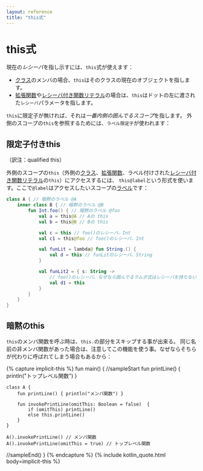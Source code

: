```yaml
---
layout: reference
title: "this式"
---
```

# this式

現在の*レシーバ*を指し示すには、`this`式が使えます：

* [クラス](classes.md#継承)のメンバの場合、`this`はそのクラスの現在のオブジェクトを指します。
* [拡張関数](extensions.md)や[レシーバ付き関数リテラル](lambdas.md#レシーバ付き関数リテラル)の場合は、`this`はドットの左に渡された`レシーバ`パラメータを指します。

`this`に限定子が無ければ、それは*一番内側の囲んでるスコープ*を指します。
外側のスコープの`this`を参照するためには、`ラベル限定子`が使われます：

## 限定子付きthis 

（訳注：qualified this）

外側のスコープの`this`（外側の[クラス](classes.md)、[拡張関数](extensions.md)、ラベル付けされた[レシーバ付き関数リテラル](lambdas.md#レシーバ付き関数リテラル)の`this`）にアクセスするには、
`this@label`という形式を使います。ここで`@label`はアクセスしたいスコープの[ラベル](returns.md)です：

```kotlin
class A { // 暗黙のラベル @A
    inner class B { // 暗黙のラベル @B
        fun Int.foo() { // 暗黙のラベル @foo
            val a = this@A // Aの this
            val b = this@B // Bの this

            val c = this // foo()のレシーバ、Int
            val c1 = this@foo // foo()のレシーバ、Int

            val funLit = lambda@ fun String.() {
                val d = this // funLitのレシーバ、String
            }

            val funLit2 = { s: String ->
                // foo()のレシーバ、なぜなら囲んでるラムダ式はレシーバを持たないから
                val d1 = this
            }
        }
    }
}
```

## 暗黙のthis

`this`のメンバ関数を呼ぶ時は、`this.`の部分をスキップする事が出来る。
同じ名前の非メンバ関数があった場合は、注意してこの機能を使う事。なぜならそちらが代わりに呼ばれてしまう場合もあるから：

{% capture implicit-this %}
fun main() {
//sampleStart
    fun printLine() { println("トップレベル関数") }
    
    class A {
        fun printLine() { println("メンバ関数") }

        fun invokePrintLine(omitThis: Boolean = false)  { 
            if (omitThis) printLine()
            else this.printLine()
        }
    }
    
    A().invokePrintLine() // メンバ関数
    A().invokePrintLine(omitThis = true) // トップレベル関数
//sampleEnd()
}
{% endcapture %}
{% include kotlin_quote.html body=implicit-this %}

